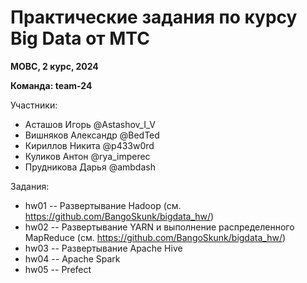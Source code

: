 # Практические задания по курсу Big Data от МТС

**МОВС, 2 курс, 2024**

**Команда: team-24**

Участники:
- Асташов Игорь @Astashov_I_V
- Вишняков Александр @BedTed
- Кириллов Никита @p433w0rd
- Куликов Антон @rya_imperec
- Прудникова Дарья @ambdash

Задания:
- hw01 -- Развертывание Hadoop (см. https://github.com/BangoSkunk/bigdata_hw/)
- hw02 -- Развертывание YARN и выполнение распределенного MapReduce (см. https://github.com/BangoSkunk/bigdata_hw/)
- hw03 -- Развертывание Apache Hive
- hw04 -- Apache Spark
- hw05 -- Prefect